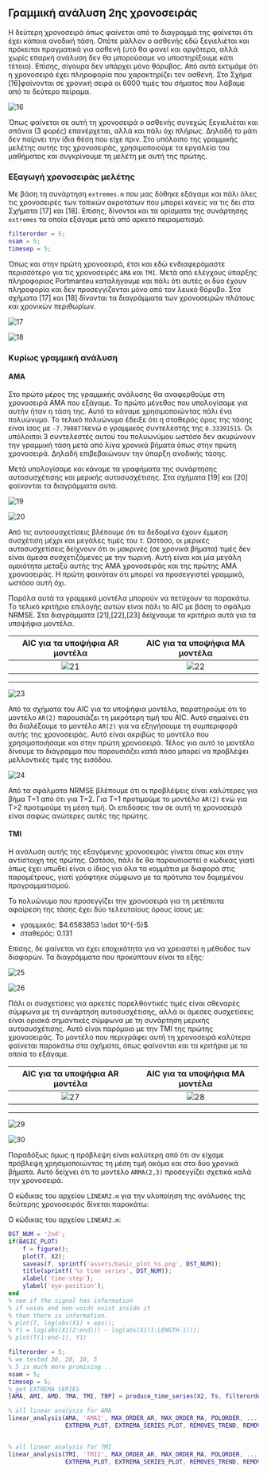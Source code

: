 ## Γραμμική ανάλυση 2ης χρονοσειράς
Η δεύτερη χρονοσειρά όπως φαίνεται από το διαγραμμά της φαίνεται ότι έχει κάποια ανοδική τάση. Οπότε μάλλον ο ασθενής εδώ ξεγιελιέται και πρόκειται πραγματικά για ασθενή (υτό θα φανεί και αργότερα, αλλά χωρίς επαρκή ανάλυση δεν θα μπορούσαμε να υποστηρίξουμε κάτι τέτοιο). Επίσης, σίγουρα δεν υπάρχει μόνο θόρυβος. Από αυτά εκτιμάμε ότι η χρονοσειρά έχει πληροφορία που χαρακτηρίζει τον ασθενή. Στο Σχήμα [16]φαίνονται σε χρονική σειρά οι 6000 τιμές του σήματος που λάβαμε από το δεύτερο πείραμα.

![16](../assets/basic_plot_2nd.png "Χρονοσειρά 2")

Όπως φαίνεται σε αυτή τη χρονοσειρά ο ασθενής συνεχώς ξεγιελιέται και σπάνια (3 φορές) επανέρχεται, αλλά και πάλι όχι πλήρως. Δηλαδή το μάτι δεν παίρνει την ίδια θέση που είχε πριν. Στο υπόλοιπο της γραμμικής μελέτης αυτής της χρονοσειράς, χρησιμοποιούμε τα εργαλεία του μαθήματος και συγκρίνουμε τη μελέτη με αυτή της πρώτης.

### Εξαγωγή χρονοσειράς μελέτης
Με βάση τη συνάρτηση `extremes.m` που μας δόθηκε εξάγαμε και πάλι όλες τις χρονοσειρές των τοπικών ακροτάτων που μπορεί κανείς να τις δει στα Σχήματα [17] και [18]. Επίσης, δίνονται και τα ορίσματα της συνάρτησης `extremes` τα οποία εξάγαμε μετά από αρκετό πειραματισμό.
```matlab
filterorder = 5;
nsam = 5;
timesep = 5;
``` 
Όπως και στην πρώτη χρονοσειρά, έτσι και εδώ ενδιαφερόμαστε περισσότερο για τις χρονοσειρές `AMA` και `TMI`. Μετά από ελέγχους ύπαρξης πληροφορίας Portmanteu καταλήγουμε και πάλι ότι αυτές οι δύο έχουν πληροφορία και δεν προσεγγίζονται μόνο από τον λευκό θόρυβο. Στα σχήματα [17] και [18] δίνονται τα διαγράμματα των χρονοσειρών πλάτους και χρονικών περιθωρίων.

![17](../assets/AM_plot_2nd.png  "Χρονοσειρές πλάτους")


![18](../assets/TM_plot_2nd.png "Χρονοσειρές χρόνου")

### Κυρίως γραμμική ανάλυση
#### AMA
Στο πρώτο μέρος της γραμμικής ανάλυσης θα αναφερθούμε στη χρονοσειρά AMA που εξάγαμε. Το πρώτο μέγεθος που υπολογίσαμε για αυτήν ήταν η τάση της. Αυτό το κάναμε χρησιμοποιώντας πάλι ένα πολυώνυμο. Το τελικό πολυώνυμο έδειξε ότι η σταθερός όρος της τάσης είναι ίσος με `-7.7080776`ενώ ο γραμμικός συντελεστής της `0.33391515`. Οι υπόλοιποι 3 συντελεστές αυτού του πολυωνύμου ωστόσο δεν ακυρώνουν την γραμμική τάση μετά από λίγα χρονικά βήματα όπως στην πρώτη χρονοσειρά. Δηλαδή επιβεβαιώνουν την ύπαρξη ανοδικής τάσης.

Μετά υπολογίσαμε και κάναμε τα γραφήματα της συνάρτησης αυτοσυσχέτισης και μερικής αυτοσυσχέτισης. Στα σχήματα [19] και [20] φαίνονται τα διαγράμματα αυτά.

![19](../assets/autocorrelation_AMA2.png "Συνάρτηση αυτοσυσχέτισης")

![20](../assets/partial_autocorrelations_AMA2.png "Συνάρτηση μερικής αυτοσυσχέτισης")

Από τις αυτοσυσχετίσεις βλέπουμε ότι τα δεδομένα έχουν έμμεση συσχέτιση μέχρι και μεγάλες τιμές του $\tau$. Ωστόσο, οι μερικές αυτοσυσχετίσεις δείχνουν ότι οι μακρινές (σε χρονικά βήματα) τιμές δεν είναι άμεσα συσχετιζόμενες με την τωρινή. Αυτή είναι και μία μεγάλη ομοιότητα μεταξύ αυτής της AMA χρονοσειράς και της πρώτης AMA χρονοσειράς. Η πρώτη φαινόταν ότι μπορεί να προσεγγιστεί γραμμικά, ωστόσο αυτή όχι.

Παρόλα αυτά τα γραμμικά μοντέλα μπορούν να πετύχουν τα παρακάτω. Το τελικό κριτήριο επιλογής αυτών είναι πάλι το AIC με βάση το σφάλμα NRMSE. Στα διαγράμματα [21],[22],[23] δείχνουμε τα κριτήρια αυτά για τα υποψήφια μοντέλα. 

AIC για τα υποψήφια AR μοντέλα | AIC για τα υποψήφια MA μοντέλα
:-------------------------:|:-------------------------:
![21](../assets/MA_AIC_AMA2.png "AIC για τα υποψήφια AR μοντέλα")  |  ![22](../assets/AR_AIC_AMA2.png "AIC για τα υποψήφια MA μοντέλα") 
---
![23](../assets/ARMA_AIC_AMA2.png "AIC για τα υποψήφια ARMA μοντέλα")

Από τα σχήματα του AIC για τα υποψήφια μοντέλα, παρατηρούμε ότι το μοντέλο `AR(2)` παρουσιάζει τη μικρότερη τιμή του AIC. Αυτό σημαίνει ότι θα διαλέξουμε το μοντέλο `AR(2)` για να εξηγήσουμε τη συμπεριφορά αυτής της χρονοσειράς. Αυτό είναι ακριβώς το μοντέλο που χρησιμοποιήσαμε και στην πρώτη χρονοσειρά. Τέλος για αυτό το μοντέλο δίνουμε το διάγραμμα που παρουσιάζει κατά πόσο μπορεί να προβλέψει μελλοντικές τιμές της εισόδου.

![24](../assets/AR_best_pred_AMA2.png "Προβλέψεις τιμών για το καλύτερο μοντέλο")

Από τα σφάλματα NRMSE βλέπουμε ότι οι προβλέψεις είναι καλύτερες για βήμα T=1 από ότι για T=2. Για T=1 προτιμούμε το μοντέλο `AR(2)` ενώ για T>2 προτιμούμε τη μέση τιμή. Οι επιδόσεις του σε αυτή τη χρονοσειρά είναι σαφώς ανώτερες αυτές της πρώτης.

#### TMI
Η ανάλυση αυτής της εξαγόμενης χρονοσειράς γίνεται όπως και στην αντίστοιχη της πρώτης. Ωστόσο, πάλι δε θα παρουσιαστεί ο κώδικας γιατί όπως έχει υπωθεί είναι ο ίδιος για όλα τα κομμάτια με διαφορά στις παραμέτρους, γιατί γράφτηκε σύμφωνα με τα πρότυπα του δομημένου προγραμματισμού.

Το πολυώνυμο που προσεγγίζει την χρονοσειρά για τη μετέπειτα αφαίρεση της τάσης έχει δύο τελευταίους όρους ίσους με:
-  γραμμικός: $4.6583853 \sdot 10^{-5}$
-  σταθερός: $0.131$ 


Επίσης, δε φαίνεται να έχει εποχικότητα για να χρειαστεί η μέθοδος των διαφορών.
Τα διαγράμματα που προκύπτουν είναι τα εξής:

![25](../assets/autocorrelation_TMI2.png "Συνάρτηση αυτοσυσχέτισης")

![26](../assets/partial_autocorrelations_TMI2.png "Συνάρτηση μερικής αυτοσυσχέτισης")

Πάλι οι συσχετίσεις για αρκετές παρελθοντικές τιμές είναι σθεναρές σύμφωνα με τη συνάρτηση αυτοσυσχέτισης, αλλά οι άμεσες συσχετίσεις είναι οριακά σημαντικές σύμφωνα με τη συνάρτηση μερικής αυτοσυσχέτισης. Αυτό είναι παρόμοιο με την TMI της πρώτης χρονοσειράς. Το μοντέλο που περιγράφει αυτή τη χρονοσειρά καλύτερα φαίνεται παρακάτω στα σχήματα, όπως φαίνονται και τα κριτήρια με τα οποία το εξάγαμε.


AIC για τα υποψήφια AR μοντέλα | AIC για τα υποψήφια MA μοντέλα
:-------------------------:|:-------------------------:
![27](../assets/MA_AIC_TMI2.png "AIC για τα υποψήφια AR μοντέλα")  |  ![28](../assets/AR_AIC_TMI2.png "AIC για τα υποψήφια MA μοντέλα") 
---
![29](../assets/ARMA_AIC_TMI2.png "AIC για τα υποψήφια ARMA μοντέλα")


![30](../assets/ARMA_best_pred_TMI2.png "Προβλέψεις τιμών για το καλύτερο μοντέλο")

Παραδόξως όμως η πρόβλεψη είναι καλύτερη από ότι αν είχαμε πρόβλεψη χρησιμοποιώντας τη μέση τιμή ακόμα και στα δύο χρονικά βήματα. Αυτό δείχνει ότι το μοντέλο `ARMA(2,3)` προσεγγίζει σχετικά καλά την χρονοσειρά.

Ο κώδικας του αρχείου `LINEAR2.m` για την υλοποίηση της ανάλυσης της δεύτερης χρονοσειράς δίνεται παρακάτω:


Ο κώδικας του αρχείου `LINEAR2.m`:
```matlab
DST_NUM = '2nd';
if(BASIC_PLOT)
    f = figure();
    plot(T, X2);
    saveas(f, sprintf('assets/basic_plot_%s.png', DST_NUM));
    title(sprintf('%s time series', DST_NUM));
    xlabel('time-step');
    ylabel('eye-position');       
end
% see if the signal has information
% if voids and non-voids exist inside it
% then there is information.
% plot(T, log(abs(X1) + eps));
% Y1 = log(abs(X1(2:end))) - log(abs(X1(1:LENGTH-1)));
% plot(T(1:end-1), Y1)

filterorder = 5;
% we tested 30, 20, 10, 5
% 5 is much more promising...
nsam = 5;
timesep = 5;
% get EXTREMA SERIES 
[AMA, AMI, AMD, TMA, TMI, TBP] = produce_time_series(X2, Ts, filterorder, nsam, timesep, EXTREMA_PLOT, EXTREMA_SERIES_PLOT, FIR, DST_NUM);

% all linear analysis for AMA
linear_analysis(AMA, 'AMA2', MAX_ORDER_AR, MAX_ORDER_MA, POLORDER, ...
                EXTREMA_PLOT, EXTREMA_SERIES_PLOT, REMOVES_TREND, REMOVES_TREND_PLOT, AUTOCORR_PLOT, AKAIKE, DST_NUM);


% all linear analysis for TMI
linear_analysis(TMI, 'TMI2', MAX_ORDER_AR, MAX_ORDER_MA, POLORDER, ...
                EXTREMA_PLOT, EXTREMA_SERIES_PLOT, REMOVES_TREND, REMOVES_TREND_PLOT, AUTOCORR_PLOT, AKAIKE, DST_NUM);
```